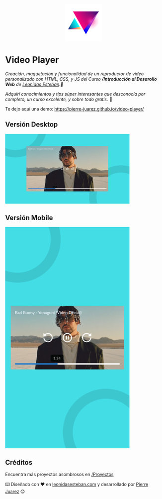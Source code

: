 <div align="center">
<img width="120px"  src="https://raw.githubusercontent.com/no-te-rindas/logo/main/Logo/LeonidasEsteban-destello-envolvente-cuadrada.png" />
</div>

# Video Player

_Creación, maquetación y funcionalidad de un reproductor de vídeo personalizado con HTML, CSS, y JS del Curso **/Introducción al Desarollo Web**  de [Leonidas Esteban](https://leonidasesteban.com/).💪_

_Adquirí conocimientos y tips súper interesantes que desconocía por completo, un curso excelente, y sobre todo gratis._ 🤩

Te dejo aquí una demo: <a href="https://pierre-juarez.github.io/video-player/" target="_blank">https://pierre-juarez.github.io/video-player/</a>

## Versión Desktop

<img width="400px"  src="https://raw.githubusercontent.com/uxcristopher/imagenes/main/Readmes/Video%20player/desktop-player.png" />

## Versión Mobile

<img width="400px"  src="https://raw.githubusercontent.com/uxcristopher/imagenes/main/Readmes/Video%20player/mobile-player.png" />


## Créditos

Encuentra más proyectos asombrosos en [/Proyectos](https://leonidasesteban.com/proyectos)

⌨️ Diseñado con ♥️ en [leonidasesteban.com](https://leonidasesteban.com/) y desarrollado por [Pierre Juarez](https://github.com/pierre-juarez) 😊


